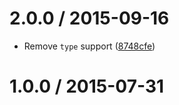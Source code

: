 <!--mdast setext-->

<!--lint disable no-multiple-toplevel-headings-->

2.0.0 / 2015-09-16
==================

*   Remove `type` support ([8748cfe](https://github.com/wooorm/unified/commit/8748cfe))

1.0.0 / 2015-07-31
==================
